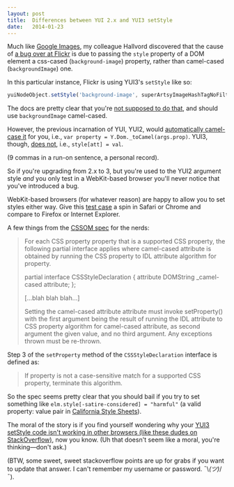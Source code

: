 ```yaml
---
layout: post
title:  Differences between YUI 2.x and YUI3 setStyle
date:   2014-01-23
---
```



Much like [Google Images][gi], my colleague Hallvord discovered that the cause of [a bug over at Flickr][bug] is due to passing the `style` property of a DOM element a css-cased (`background-image`) property, rather than camel-cased (`backgroundImage`) one.

In this particular instance, Flickr is using YUI3's `setStyle` like so: 

``` js
yuiNodeObject.setStyle('background-image', superArtsyImageHashTagNoFilter)
```

The docs are pretty clear that you're [not supposed to do that][docs], and should use `backgroundImage` camel-cased.

However, the previous incarnation of YUI, YUI2, would [automatically camel-case it][yui2] for you, i.e., `var property = Y.Dom._toCamel(args.prop)`. YUI3, though, [does not][yui3], i.e., `style[att] = val`.

(9 commas in a run-on sentence, a personal record).

So if you're upgrading from 2.x to 3, but you're used to the YUI2 argument style *and* you only test in a WebKit-based browser you'll never notice that you've introduced a bug.

WebKit-based browsers (for whatever reason) are happy to allow you to set styles either way. Give this [test case][tc] a spin in Safari or Chrome and compare to Firefox or Internet Explorer.

A few things from the [CSSOM spec][spec] for the nerds:
<blockquote>

For each CSS property property that is a supported CSS property, the following partial interface applies where camel-cased attribute is obtained by running the CSS property to IDL attribute algorithm for property.

partial interface CSSStyleDeclaration {
           attribute DOMString _camel-cased attribute;
};

[...blah blah blah...]

Setting the camel-cased attribute attribute must invoke setProperty() with the first argument being the result of running the IDL attribute to CSS property algorithm for camel-cased attribute, as second argument the given value, and no third argument. Any exceptions thrown must be re-thrown.
</blockquote>

Step 3 of the `setProperty` method of the `CSSStyleDeclaration` interface is defined as:
<blockquote>

If property is not a case-sensitive match for a supported CSS property, terminate this algorithm.
</blockquote>

So the spec seems pretty clear that you should bail if you try to set something like `elm.style[-satire-considered] = "harmful"` (a valid property: value pair in [California Style Sheets][css]).

The moral of the story is if you find yourself wondering why your [YUI3 setStyle code isn't working in other browsers (like these dudes on StackOverflow)][so], now you know. (Uh that doesn't seem like a moral, you're thinking&mdash;don't ask.)

(BTW, some sweet, sweet stackoverflow points are up for grabs if you want to update that answer. I can't remember my username or password. ¯\\_(ツ)_/¯).

[gi]: http://www.whatcouldbewrong.com/articles/7/google-image-search-s-image-pile
[bug]: https://bugzilla.mozilla.org/show_bug.cgi?id=732355#c32
[spec]: http://dev.w3.org/csswg/cssom/#the-cssstyledeclaration-interface
[docs]: http://yuilibrary.com/yui/docs/api/classes/Node.html#method_setStyle
[yui2]: https://github.com/yui/yui2/blob/master/src/dom/js/Dom.js#L207-L251
[yui3]: https://github.com/yui/yui3/blob/master/src/dom/js/dom-style.js#L59-L83
[tc]: https://miketaylr.com/bzla/setstyle.html
[so]: http://stackoverflow.com/questions/5034878/yui3-js-setstyle-using-vendor-prefixes
[css]: https://medium.com/cool-code-pal/1f6430781393